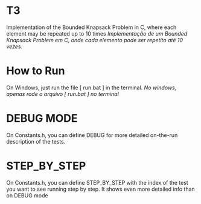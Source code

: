 # T3

Implementation of the Bounded Knapsack Problem in C, where each element may be repeated up to 10 times
*Implementação de um Bounded Knapsack Problem em C, onde cada elemento pode ser repetito até 10 vezes.*

# How to Run

On Windows, just run the file [ run.bat ] in the terminal.
*No windows, apenas rode o arquivo [ run.bat ] no terminal*

# DEBUG MODE

On Constants.h, you can define DEBUG for more detailed on-the-run description of the tests.

# STEP_BY_STEP

On Constants.h, you can define STEP_BY_STEP with the index of the test you want to see running step by step.
It shows even more detailed info than on DEBUG mode
